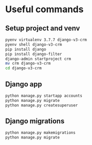 Useful commands
===========================

## Setup project and venv
```bash
pyenv virtualenv 3.7.7 django-v3-crm
pyenv shell django-v3-crm
pip install django
pip install django-filter
django-admin startproject crm
mv crm django-v3-crm
cd django-v3-crm
```

## Django app
```bash
python manage.py startapp accounts
python manage.py migrate
python manage.py createsuperuser
```

## Django migrations
```bash
python manage.py makemigrations
python manage.py migrate
```

